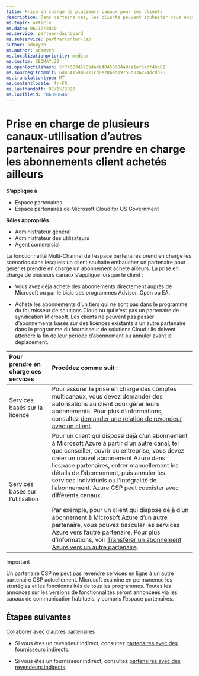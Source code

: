 ```yaml
---
title: Prise en charge de plusieurs canaux pour les clients
description: Dans certains cas, les clients peuvent souhaiter vous engager à approvisionner et à prendre en charge un abonnement qu’ils ont achetés ailleurs.
ms.topic: article
ms.date: 06/17/2020
ms.service: partner-dashboard
ms.subservice: partnercenter-csp
author: adamyeh
ms.author: adamyeh
ms.localizationpriority: medium
ms.custom: SEOMAY.20
ms.openlocfilehash: 5f743834578b4a4b40453704a9ca1ef5adf4bc82
ms.sourcegitcommit: 6d45415908711cd0e28aeb19756b036274dcd326
ms.translationtype: MT
ms.contentlocale: fr-FR
ms.lasthandoff: 07/15/2020
ms.locfileid: "86390646"
---
```

# <a name="multi-channel-support---using-other-partners-to-support-customer-subscriptions-purchased-elsewhere"></a>Prise en charge de plusieurs canaux-utilisation d’autres partenaires pour prendre en charge les abonnements client achetés ailleurs

**S’applique à**

- Espace partenaires
- Espace partenaires de Microsoft Cloud for US Government

**Rôles appropriés**

- Administrateur général
- Administrateur des utilisateurs
- Agent commercial

La fonctionnalité Multi-Channel de l’espace partenaires prend en charge les scénarios dans lesquels un client souhaite embaucher un partenaire pour gérer et prendre en charge un abonnement acheté ailleurs. La prise en charge de plusieurs canaux s’applique lorsque le client :

- Vous avez déjà acheté des abonnements directement auprès de Microsoft ou par le biais des programmes Advisor, Open ou EA.

- Acheté les abonnements d’un tiers qui ne sont pas dans le programme du fournisseur de solutions Cloud ou qui n’est pas un partenaire de syndication Microsoft. Les clients ne peuvent pas passer d’abonnements basés sur des licences existants à un autre partenaire dans le programme du fournisseur de solutions Cloud : ils doivent attendre la fin de leur période d’abonnement ou annuler avant le déplacement.

|Pour prendre en charge ces services  | Procédez comme suit : |
|:---------|:---------|
|Services basés sur la licence    | Pour assurer la prise en charge des comptes multicanaux, vous devez demander des autorisations au client pour gérer leurs abonnements. Pour plus d’informations, consultez [demander une relation de revendeur avec un client](request-a-relationship-with-a-customer.md).   |
|Services basés sur l’utilisation     |  Pour un client qui dispose déjà d’un abonnement à Microsoft Azure à partir d’un autre canal, tel que conseiller, ouvrir ou entreprise, vous devez créer un nouvel abonnement Azure dans l’espace partenaires, entrer manuellement les détails de l’abonnement, puis annuler les services individuels ou l’intégralité de l’abonnement. Azure CSP peut coexister avec différents canaux.<br/><br/> Par exemple, pour un client qui dispose déjà d’un abonnement à Microsoft Azure d’un autre partenaire, vous pouvez basculer les services Azure vers l’autre partenaire.  Pour plus d’informations, voir [Transférer un abonnement Azure vers un autre partenaire](switch-azure-subscriptions-to-a-different-partner.md). |

> [!IMPORTANT]  
> Un partenaire CSP ne peut pas revendre services en ligne à un autre partenaire CSP actuellement. Microsoft examine en permanence les stratégies et les fonctionnalités de tous les programmes. Toutes les annonces sur les versions de fonctionnalités seront annoncées via les canaux de communication habituels, y compris l’espace partenaires.

## <a name="next-steps"></a>Étapes suivantes

[Collaborer avec d’autres partenaires](work-with-other-partners.md)

- Si vous êtes un revendeur indirect, consultez [partenaires avec des fournisseurs indirects](indirect-reseller-tasks-in-partner-center.md).

- Si vous êtes un fournisseur indirect, consultez [partenaires avec des revendeurs indirects](indirect-provider-tasks-in-partner-center.md).
